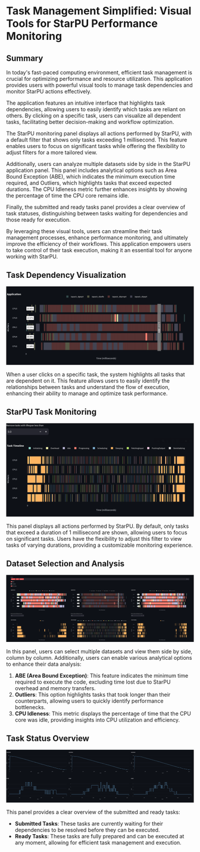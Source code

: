 # Task Management Simplified: Visual Tools for StarPU Performance Monitoring

## Summary

In today's fast-paced computing environment, efficient task management is crucial for optimizing performance and resource utilization. This application provides users with powerful visual tools to manage task dependencies and monitor StarPU actions effectively.

The application features an intuitive interface that highlights task dependencies, allowing users to easily identify which tasks are reliant on others. By clicking on a specific task, users can visualize all dependent tasks, facilitating better decision-making and workflow optimization.

The StarPU monitoring panel displays all actions performed by StarPU, with a default filter that shows only tasks exceeding 1 millisecond. This feature enables users to focus on significant tasks while offering the flexibility to adjust filters for a more tailored view.

Additionally, users can analyze multiple datasets side by side in the StarPU application panel. This panel includes analytical options such as Area Bound Exception (ABE), which indicates the minimum execution time required, and Outliers, which highlights tasks that exceed expected durations. The CPU Idleness metric further enhances insights by showing the percentage of time the CPU core remains idle.

Finally, the submitted and ready tasks panel provides a clear overview of task statuses, distinguishing between tasks waiting for dependencies and those ready for execution. 

By leveraging these visual tools, users can streamline their task management processes, enhance performance monitoring, and ultimately improve the efficiency of their workflows. This application empowers users to take control of their task execution, making it an essential tool for anyone working with StarPU.


## Task Dependency Visualization

![Task Dependency Visualization](dark/application-task-deps.png)

When a user clicks on a specific task, the system highlights all tasks that are dependent on it. This feature allows users to easily identify the relationships between tasks and understand the flow of execution, enhancing their ability to manage and optimize task performance.

## StarPU Task Monitoring

![StarPU Tasks Monitoring](dark/starpu-tasks.png)

This panel displays all actions performed by StarPU. By default, only tasks that exceed a duration of 1 millisecond are shown, allowing users to focus on significant tasks. Users have the flexibility to adjust this filter to view tasks of varying durations, providing a customizable monitoring experience.

## Dataset Selection and Analysis
![StarPU Application Panel](dark/starpu_application_panel.png)

In this panel, users can select multiple datasets and view them side by side, column by column. Additionally, users can enable various analytical options to enhance their data analysis:

1. **ABE (Area Bound Exception)**: This feature indicates the minimum time required to execute the code, excluding time lost due to StarPU overhead and memory transfers.
2. **Outliers**: This option highlights tasks that took longer than their counterparts, allowing users to quickly identify performance bottlenecks.
3. **CPU Idleness**: This metric displays the percentage of time that the CPU core was idle, providing insights into CPU utilization and efficiency.

## Task Status Overview

![Submitted and Ready Tasks Panel](dark/submitted-ready-panel.png)

This panel provides a clear overview of the submitted and ready tasks:
- **Submitted Tasks**: These tasks are currently waiting for their dependencies to be resolved before they can be executed.
- **Ready Tasks**: These tasks are fully prepared and can be executed at any moment, allowing for efficient task management and execution.

